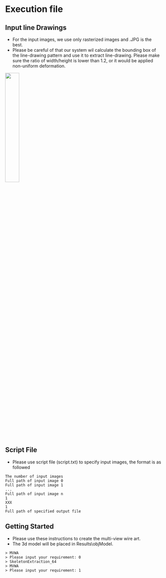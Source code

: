 # Execution file
## Input line Drawings
- For the input images, we use only rasterized images and .JPG is the best.
- Please be careful of that our system wil calculate the bounding box of the line-drawing pattern and use it to extract line-drawing. Please make sure the ratio of width/height is lower than 1.2, or it would be applied non-uniform deformation.
<img width=30% src="https://cgv.cs.nthu.edu.tw/download?guid=756c408a-eeec-11e8-9b71-0011328fa92e">

## Script File
- Please use script file (script.txt) to specify input images, the format is as followed
```
The number of input images
Full path of input image 0
Full path of input image 1
...
Full path of input image n
1
XXX
1
Full path of specified output file
```

##  Getting Started
- Please use these instructions to create the multi-view wire art.
- The 3d model will be placed in Results\objModel.
```
> MVWA
> Please input your requirement: 0
> SkeletonExtraction_64
> MVWA
> Please input your requirement: 1
```

